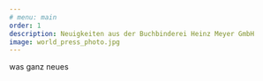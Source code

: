 ```yaml
---
# menu: main
order: 1
description: Neuigkeiten aus der Buchbinderei Heinz Meyer GmbH
image: world_press_photo.jpg
---
```

was ganz neues
